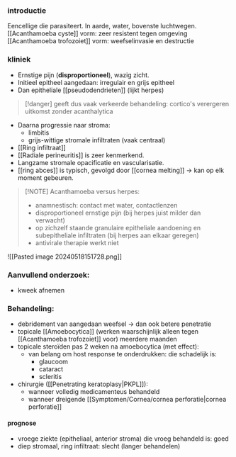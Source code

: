 ### introductie
Eencellige die parasiteert.
In aarde, water, bovenste luchtwegen.
[[Acanthamoeba cyste]] vorm: zeer resistent tegen omgeving
[[Acanthamoeba trofozoiet]] vorm: weefselinvasie en destructie
### kliniek
- Ernstige pijn (**disproportioneel**), wazig zicht.
- Initieel epitheel aangedaan: irregulair en grijs epitheel
- Dan epitheliale [[pseudodendrieten]] (lijkt herpes)
> [!danger] geeft dus vaak verkeerde behandeling: cortico's verergeren uitkomst zonder acanthalytica
- Daarna progressie naar stroma: 
	- limbitis 
	- grijs-wittige stromale infiltraten (vaak centraal)
- [[Ring infiltraat]]  
- [[Radiale perineuritis]] is zeer kenmerkend.
- Langzame stromale opacificatie en vascularisatie.
- [[ring abces]] is typisch, gevolgd door [[cornea melting]] -> kan op elk moment gebeuren.

> [!NOTE] Acanthamoeba versus herpes:
> - anamnestisch: contact met water, contactlenzen
> - disproportioneel ernstige pijn (bij herpes juist milder dan verwacht)
> - op zichzelf staande granulaire epitheliale aandoening en subepitheliale infiltraten (bij herpes aan elkaar geregen)
> - antivirale therapie werkt niet

![[Pasted image 20240518151728.png]]

### Aanvullend onderzoek:
- kweek afnemen

### Behandeling:
- debridement van aangedaan weefsel -> dan ook betere penetratie 
- topicale [[Amoebocytica]] (werken waarschijnlijk alleen tegen [[Acanthamoeba trofozoiet]] voor) meerdere maanden
- topicale steroïden pas 2 weken na amoebocytica (met effect):
	- van belang om host response te onderdrukken: die schadelijk is:
		- glaucoom
		- cataract
		- scleritis
- chirurgie ([[Penetrating keratoplasy|PKPL]]): 
	- wanneer volledig medicamenteus behandeld
	- wanneer dreigende [[Symptomen/Cornea/cornea perforatie|cornea perforatie]] 

#### prognose
- vroege ziekte (epitheliaal, anterior stroma) die vroeg behandeld is: goed
- diep stromaal, ring infiltraat: slecht (langer behandelen)